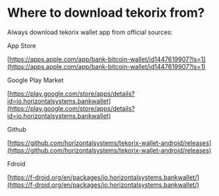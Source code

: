 # Where to download tekorix from?

Always download tekorix wallet app from official sources:

App Store

[https://apps.apple.com/app/bank-bitcoin-wallet/id1447619907?ls=1](https://apps.apple.com/app/bank-bitcoin-wallet/id1447619907?ls=1)

Google Play Market

[https://play.google.com/store/apps/details?id=io.horizontalsystems.bankwallet](https://play.google.com/store/apps/details?id=io.horizontalsystems.bankwallet)

Github

[https://github.com/horizontalsystems/tekorix-wallet-android/releases](https://github.com/horizontalsystems/tekorix-wallet-android/releases)

Fdroid

[https://f-droid.org/en/packages/io.horizontalsystems.bankwallet/](https://f-droid.org/en/packages/io.horizontalsystems.bankwallet/)